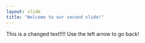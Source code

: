 ```yaml
---
layout: slide
title: "Welcome to our second slide!"
---
```

This is a changed text!!!!
Use the left arrow to go back!
